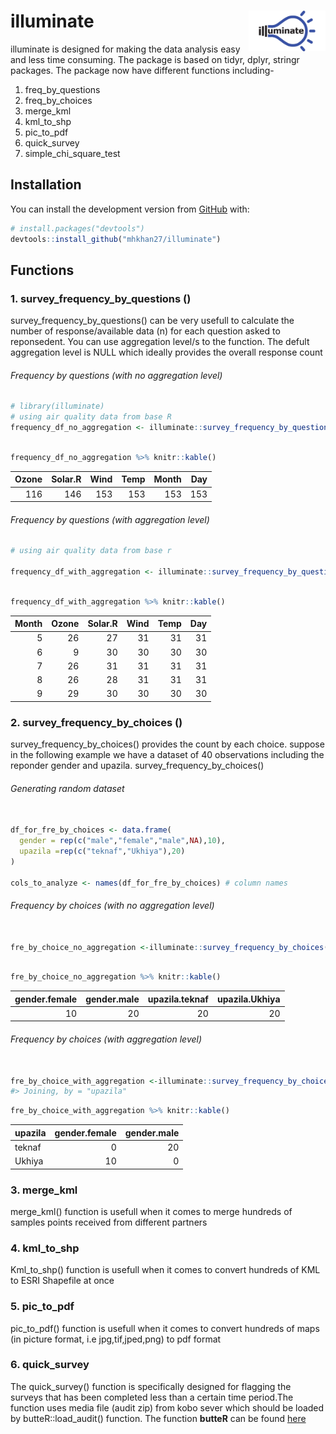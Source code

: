 
# illuminate <img src='man/figures/logo.jpg' align="right" height="64.5" />

illuminate is designed for making the data analysis easy and less time
consuming. The package is based on tidyr, dplyr, stringr packages. The
package now have different functions including-

<p>

1.  freq\_by\_questions
2.  freq\_by\_choices
3.  merge\_kml
4.  kml\_to\_shp
5.  pic\_to\_pdf
6.  quick\_survey
7.  simple\_chi\_square\_test
    </p>

## Installation

You can install the development version from
[GitHub](https://github.com/) with:

``` r
# install.packages("devtools")
devtools::install_github("mhkhan27/illuminate")
```

## Functions

### 1\. survey\_frequency\_by\_questions ()

survey\_frequency\_by\_questions() can be very usefull to calculate the
number of response/available data (n) for each question asked to
reponsedent. You can use aggregation level/s to the function. The defult
aggregation level is NULL which ideally provides the overall response
count

###### Frequency by questions (with no aggregation level)

``` r
# library(illuminate)
# using air quality data from base R
frequency_df_no_aggregation <- illuminate::survey_frequency_by_questions(df =airquality)
```

``` r

frequency_df_no_aggregation %>% knitr::kable() 
```

| Ozone | Solar.R | Wind | Temp | Month | Day |
| ----: | ------: | ---: | ---: | ----: | --: |
|   116 |     146 |  153 |  153 |   153 | 153 |

###### Frequency by questions (with aggregation level)

``` r
# using air quality data from base r

frequency_df_with_aggregation <- illuminate::survey_frequency_by_questions(df =airquality,aggregation_level = "Month" ) 
```

``` r

frequency_df_with_aggregation %>% knitr::kable() 
```

| Month | Ozone | Solar.R | Wind | Temp | Day |
| ----: | ----: | ------: | ---: | ---: | --: |
|     5 |    26 |      27 |   31 |   31 |  31 |
|     6 |     9 |      30 |   30 |   30 |  30 |
|     7 |    26 |      31 |   31 |   31 |  31 |
|     8 |    26 |      28 |   31 |   31 |  31 |
|     9 |    29 |      30 |   30 |   30 |  30 |

### 2\. survey\_frequency\_by\_choices ()

survey\_frequency\_by\_choices() provides the count by each choice.
suppose in the following example we have a dataset of 40 observations
including the reponder gender and upazila.
survey\_frequency\_by\_choices()

###### Generating random dataset

``` r

df_for_fre_by_choices <- data.frame(
  gender = rep(c("male","female","male",NA),10),
  upazila =rep(c("teknaf","Ukhiya"),20)
)
 
cols_to_analyze <- names(df_for_fre_by_choices) # column names 
```

###### Frequency by choices (with no aggregation level)

``` r

fre_by_choice_no_aggregation <-illuminate::survey_frequency_by_choices(df = df_for_fre_by_choices,variables_to_analyze = cols_to_analyze)
```

``` r

fre_by_choice_no_aggregation %>% knitr::kable() 
```

| gender.female | gender.male | upazila.teknaf | upazila.Ukhiya |
| ------------: | ----------: | -------------: | -------------: |
|            10 |          20 |             20 |             20 |

###### Frequency by choices (with aggregation level)

``` r

fre_by_choice_with_aggregation <-illuminate::survey_frequency_by_choices(df = df_for_fre_by_choices,variables_to_analyze = cols_to_analyze,aggregation_level = "upazila")
#> Joining, by = "upazila"
```

``` r
fre_by_choice_with_aggregation %>% knitr::kable() 
```

| upazila | gender.female | gender.male |
| :------ | ------------: | ----------: |
| teknaf  |             0 |          20 |
| Ukhiya  |            10 |           0 |

### 3\. merge\_kml

merge\_kml() function is usefull when it comes to merge hundreds of
samples points received from different partners

### 4\. kml\_to\_shp

Kml\_to\_shp() function is usefull when it comes to convert hundreds of
KML to ESRI Shapefile at once

### 5\. pic\_to\_pdf

pic\_to\_pdf() function is usefull when it comes to convert hundreds of
maps (in picture format, i.e jpg,tif,jped,png) to pdf format

### 6\. quick\_survey

The quick\_survey() function is specifically designed for flagging the
surveys that has been completed less than a certain time period.The
function uses media file (audit zip) from kobo sever which should be
loaded by butteR::load\_audit() function. The function **butteR** can be
found [here](github.com/zackarno/butteR)

